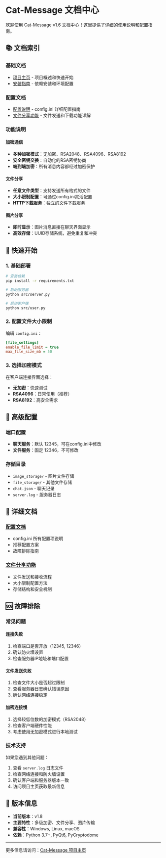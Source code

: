 # Cat-Message 文档中心

欢迎使用 Cat-Message v1.6 文档中心！这里提供了详细的使用说明和配置指南。

## 📚 文档索引

### 基础文档
- [项目主页](../README.md) - 项目概述和快速开始
- [安装指南](../README.md#安装依赖) - 依赖安装和环境配置

### 配置文档
- [配置说明](configuration.md) - config.ini 详细配置指南
- [文件分享功能](file-sharing.md) - 文件发送和下载功能详解

### 功能说明

#### 加密通信
- **多种加密模式**：无加密、RSA2048、RSA4096、RSA8192
- **安全密钥交换**：自动化的RSA密钥协商
- **端到端加密**：所有消息内容都经过加密保护

#### 文件分享
- **任意文件类型**：支持发送所有格式的文件
- **大小限制配置**：可通过config.ini灵活配置
- **HTTP下载服务**：独立的文件下载服务

#### 图片分享
- **即时显示**：图片消息直接在聊天界面显示
- **高效存储**：UUID存储系统，避免重复和冲突

## 🚀 快速开始

### 1. 基础部署
```bash
# 安装依赖
pip install -r requirements.txt

# 启动服务器
python src/server.py

# 启动客户端
python src/user.py
```

### 2. 配置文件大小限制
编辑 `config.ini`：
```ini
[file_settings]
enable_file_limit = true
max_file_size_mb = 50
```

### 3. 选择加密模式
在客户端连接界面选择：
- **无加密**：快速测试
- **RSA4096**：日常使用（推荐）
- **RSA8192**：高安全需求

## 🔧 高级配置

### 端口配置
- **聊天服务**：默认 12345，可在config.ini中修改
- **文件服务**：固定 12346，不可修改

### 存储目录
- `image_storage/` - 图片文件存储
- `file_storage/` - 其他文件存储
- `chat.json` - 聊天记录
- `server.log` - 服务器日志

## 📖 详细文档

### [配置文档](configuration.md)
- config.ini 所有配置项说明
- 推荐配置方案
- 故障排除指南

### [文件分享功能](file-sharing.md)
- 文件发送和接收流程
- 大小限制配置方法
- 存储结构和安全机制

## 🆘 故障排除

### 常见问题

#### 连接失败
1. 检查端口是否开放（12345, 12346）
2. 确认防火墙设置
3. 检查服务器IP地址和端口配置

#### 文件发送失败
1. 检查文件大小是否超过限制
2. 查看服务器日志确认错误原因
3. 确认网络连接稳定

#### 加密连接慢
1. 选择较低位数的加密模式（RSA2048）
2. 检查客户端硬件性能
3. 考虑使用无加密模式进行本地测试

### 技术支持

如果您遇到其他问题：
1. 查看 `server.log` 日志文件
2. 检查网络连接和防火墙设置
3. 确认客户端和服务器版本一致
4. 访问项目主页获取最新信息

## 🔄 版本信息

- **当前版本**：v1.8
- **主要特性**：多级加密、文件分享、图片传输
- **兼容性**：Windows, Linux, macOS
- **依赖**：Python 3.7+, PyQt6, PyCryptodome

---

更多信息请访问：[Cat-Message 项目主页](https://github.com/cat-cat-studio/cat-message) 